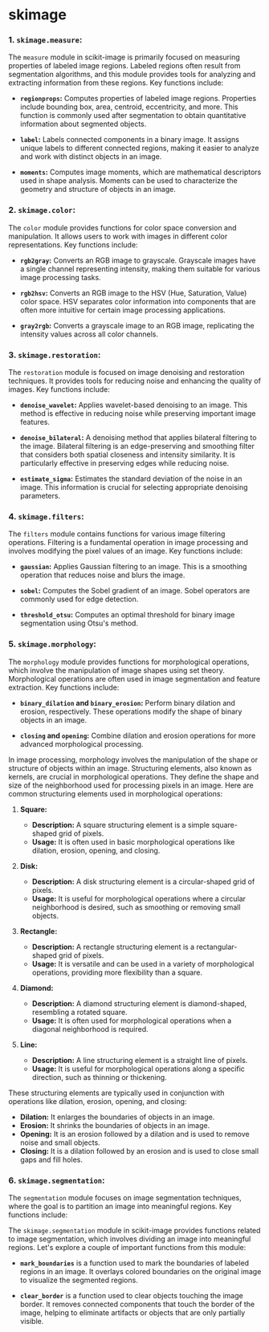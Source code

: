 # skimage

### 1. `skimage.measure`:

The `measure` module in scikit-image is primarily focused on measuring properties of labeled image regions. Labeled regions often result from segmentation algorithms, and this module provides tools for analyzing and extracting information from these regions. Key functions include:

- **`regionprops`:** Computes properties of labeled image regions. Properties include bounding box, area, centroid, eccentricity, and more. This function is commonly used after segmentation to obtain quantitative information about segmented objects.

- **`label`:** Labels connected components in a binary image. It assigns unique labels to different connected regions, making it easier to analyze and work with distinct objects in an image.

- **`moments`:** Computes image moments, which are mathematical descriptors used in shape analysis. Moments can be used to characterize the geometry and structure of objects in an image.

### 2. `skimage.color`:

The `color` module provides functions for color space conversion and manipulation. It allows users to work with images in different color representations. Key functions include:

- **`rgb2gray`:** Converts an RGB image to grayscale. Grayscale images have a single channel representing intensity, making them suitable for various image processing tasks.

- **`rgb2hsv`:** Converts an RGB image to the HSV (Hue, Saturation, Value) color space. HSV separates color information into components that are often more intuitive for certain image processing applications.

- **`gray2rgb`:** Converts a grayscale image to an RGB image, replicating the intensity values across all color channels.

### 3. `skimage.restoration`:

The `restoration` module is focused on image denoising and restoration techniques. It provides tools for reducing noise and enhancing the quality of images. Key functions include:

- **`denoise_wavelet`:** Applies wavelet-based denoising to an image. This method is effective in reducing noise while preserving important image features.

- **`denoise_bilateral`:** A denoising method that applies bilateral filtering to the image. Bilateral filtering is an edge-preserving and smoothing filter that considers both spatial closeness and intensity similarity. It is particularly effective in preserving edges while reducing noise.

- **`estimate_sigma`:** Estimates the standard deviation of the noise in an image. This information is crucial for selecting appropriate denoising parameters.

### 4. `skimage.filters`:

The `filters` module contains functions for various image filtering operations. Filtering is a fundamental operation in image processing and involves modifying the pixel values of an image. Key functions include:

- **`gaussian`:** Applies Gaussian filtering to an image. This is a smoothing operation that reduces noise and blurs the image.

- **`sobel`:** Computes the Sobel gradient of an image. Sobel operators are commonly used for edge detection.

- **`threshold_otsu`:** Computes an optimal threshold for binary image segmentation using Otsu's method.

### 5. `skimage.morphology`:

The `morphology` module provides functions for morphological operations, which involve the manipulation of image shapes using set theory. Morphological operations are often used in image segmentation and feature extraction. Key functions include:

- **`binary_dilation` and `binary_erosion`:** Perform binary dilation and erosion, respectively. These operations modify the shape of binary objects in an image.

- **`closing` and `opening`:** Combine dilation and erosion operations for more advanced morphological processing.

In image processing, morphology involves the manipulation of the shape or structure of objects within an image. Structuring elements, also known as kernels, are crucial in morphological operations. They define the shape and size of the neighborhood used for processing pixels in an image. Here are common structuring elements used in morphological operations:

1. **Square:**
   - **Description:** A square structuring element is a simple square-shaped grid of pixels.
   - **Usage:** It is often used in basic morphological operations like dilation, erosion, opening, and closing.

2. **Disk:**
   - **Description:** A disk structuring element is a circular-shaped grid of pixels.
   - **Usage:** It is useful for morphological operations where a circular neighborhood is desired, such as smoothing or removing small objects.

3. **Rectangle:**
   - **Description:** A rectangle structuring element is a rectangular-shaped grid of pixels.
   - **Usage:** It is versatile and can be used in a variety of morphological operations, providing more flexibility than a square.

4. **Diamond:**
   - **Description:** A diamond structuring element is diamond-shaped, resembling a rotated square.
   - **Usage:** It is often used for morphological operations when a diagonal neighborhood is required.

5. **Line:**
   - **Description:** A line structuring element is a straight line of pixels.
   - **Usage:** It is useful for morphological operations along a specific direction, such as thinning or thickening.

These structuring elements are typically used in conjunction with operations like dilation, erosion, opening, and closing:

- **Dilation:** It enlarges the boundaries of objects in an image.
- **Erosion:** It shrinks the boundaries of objects in an image.
- **Opening:** It is an erosion followed by a dilation and is used to remove noise and small objects.
- **Closing:** It is a dilation followed by an erosion and is used to close small gaps and fill holes.

### 6. `skimage.segmentation`:

The `segmentation` module focuses on image segmentation techniques, where the goal is to partition an image into meaningful regions. Key functions include:

The `skimage.segmentation` module in scikit-image provides functions related to image segmentation, which involves dividing an image into meaningful regions. Let's explore a couple of important functions from this module:

- **`mark_boundaries`** is a function used to mark the boundaries of labeled regions in an image. It overlays colored boundaries on the original image to visualize the segmented regions.

-  **`clear_border`** is a function used to clear objects touching the image border. It removes connected components that touch the border of the image, helping to eliminate artifacts or objects that are only partially visible.
